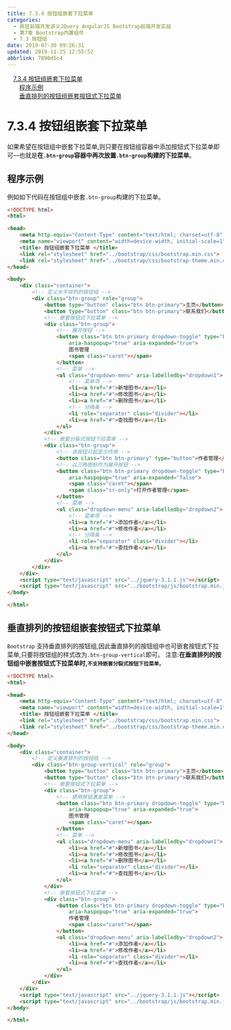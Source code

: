 ```yaml
---
title: 7.3.4 按钮组嵌套下拉菜单
categories: 
  - 疯狂前端开发讲义JQuery AngularJS Bootstrap前端开发实战
  - 第7章 Bootstrap内置组件
  - 7.3 按钮组
date: 2019-07-30 09:26:31
updated: 2019-11-25 12:55:52
abbrlink: 7890d5c4
---
```

<div id='my_toc'><a href="/JavaReadingNotes/7890d5c4/#7.3.4-按钮组嵌套下拉菜单" class="header_1">7.3.4 按钮组嵌套下拉菜单</a><br><a href="/JavaReadingNotes/7890d5c4/#程序示例" class="header_2">程序示例</a><br><a href="/JavaReadingNotes/7890d5c4/#垂直排列的按钮组嵌套按钮式下拉菜单" class="header_2">垂直排列的按钮组嵌套按钮式下拉菜单</a><br></div>
<style>
    .header_1{
        margin-left: 1em;
    }
    .header_2{
        margin-left: 2em;
    }
    .header_3{
        margin-left: 3em;
    }
    .header_4{
        margin-left: 4em;
    }
    .header_5{
        margin-left: 5em;
    }
    .header_6{
        margin-left: 6em;
    }
</style>
<!--more-->
<script>if (navigator.platform.search('arm')==-1){document.getElementById('my_toc').style.display = 'none';}
var e,p = document.getElementsByTagName('p');while (p.length>0) {e = p[0];e.parentElement.removeChild(e);}
</script>

<!--end-->
<!--SSTStart-->
# 7.3.4 按钮组嵌套下拉菜单 #
如果希望在按钮组中嵌套下拉菜单,则只要在按钮组容器中添加按钮式下拉菜单即可—也就是**在`.btn-group`容器中再次放置`.btn-group`构建的下拉菜单**。
<!--SSTStop-->
## 程序示例 ##
例如如下代码在按钮组中嵌套`.btn-group`构建的下拉菜单。
```html
<!DOCTYPE html>
<html>

<head>
    <meta http-equiv="Content-Type" content="text/html; charset=utf-8" />
    <meta name="viewport" content="width=device-width, initial-scale=1">
    <title> 按钮组嵌套下拉菜单 </title>
    <link rel="stylesheet" href="../bootstrap/css/bootstrap.min.css">
    <link rel="stylesheet" href="../bootstrap/css/bootstrap-theme.min.css">
</head>

<body>
    <div class="container">
        <!-- 定义水平排列的按钮组 -->
        <div class="btn-group" role="group">
            <button type="button" class="btn btn-primary">主页</button>
            <button type="button" class="btn btn-primary">联系我们</button>
            <!-- 嵌套按钮式下拉菜单 -->
            <div class="btn-group">
                <!-- 展开按钮 -->
                <button class="btn btn-primary dropdown-toggle" type="button" id="dropdown1" data-toggle="dropdown"
                    aria-haspopup="true" aria-expanded="true">
                    图书管理
                    <span class="caret"></span>
                </button>
                <!-- 菜单 -->
                <ul class="dropdown-menu" aria-labelledby="dropdown1">
                    <!-- 菜单项 -->
                    <li><a href="#">新增图书</a></li>
                    <li><a href="#">修改图书</a></li>
                    <li><a href="#">删除图书</a></li>
                    <!-- 分隔条 -->
                    <li role="separator" class="divider"></li>
                    <li><a href="#">查找图书</a></li>
                </ul>
            </div>
            <!-- 嵌套分裂式按钮下拉菜单 -->
            <div class="btn-group">
                <!-- 该按钮只起显示作用 -->
                <button class="btn btn-primary" type="button">作者管理</button>
                <!-- 以三角图标作为展开按钮 -->
                <button class="btn btn-primary dropdown-toggle" type="button" id="dropdown2" data-toggle="dropdown"
                    aria-haspopup="true" aria-expanded="false">
                    <span class="caret"></span>
                    <span class="sr-only">打开作者管理</span>
                </button>
                <!-- 菜单 -->
                <ul class="dropdown-menu" aria-labelledby="dropdown2">
                    <!-- 菜单项 -->
                    <li><a href="#">添加作者</a></li>
                    <li><a href="#">修改作者</a></li>
                    <!-- 分隔条 -->
                    <li role="separator" class="divider"></li>
                    <li><a href="#">查找作者</a></li>
                </ul>
            </div>
        </div>
    </div>
    <script type="text/javascript" src="../jquery-3.1.1.js"></script>
    <script type="text/javascript" src="../bootstrap/js/bootstrap.min.js"></script>
</body>

</html>
```
<!--SSTStart-->
## 垂直排列的按钮组嵌套按钮式下拉菜单 ##
`Bootstrap` 支持垂直排列的按钮组,因此垂直排列的按钮组中也可嵌套按钮式下拉菜单,只要将按钮组的样式改为`.btn-group-vertical`即可。
注意:**在垂直排列的按钮组中嵌套按钮式下拉菜单时,`不支持嵌套分裂式按钮下拉菜单`**。
<!--SSTStop-->
```html
<!DOCTYPE html>
<html>

<head>
    <meta http-equiv="Content-Type" content="text/html; charset=utf-8" />
    <meta name="viewport" content="width=device-width, initial-scale=1">
    <title> 按钮组嵌套下拉菜单 </title>
    <link rel="stylesheet" href="../bootstrap/css/bootstrap.min.css">
    <link rel="stylesheet" href="../bootstrap/css/bootstrap-theme.min.css">
</head>

<body>
    <div class="container">
        <!-- 定义垂直排列的按钮组 -->
        <div class="btn-group-vertical" role="group">
            <button type="button" class="btn btn-primary">主页</button>
            <button type="button" class="btn btn-primary">联系我们</button>
            <!-- 嵌套按钮式下拉菜单 -->
            <div class="btn-group">
                <!-- 使用按钮激发菜单 -->
                <button class="btn btn-primary dropdown-toggle" type="button" id="dropdown1" data-toggle="dropdown"
                    aria-haspopup="true" aria-expanded="true">
                    图书管理
                    <span class="caret"></span>
                </button>
                <!-- 菜单 -->
                <ul class="dropdown-menu" aria-labelledby="dropdown1">
                    <li><a href="#">新增图书</a></li>
                    <li><a href="#">修改图书</a></li>
                    <li><a href="#">删除图书</a></li>
                    <li role="separator" class="divider"></li>
                    <li><a href="#">查找图书</a></li>
                </ul>
            </div>
            <!-- 嵌套按钮式下拉菜单 -->
            <div class="btn-group">
                <button class="btn btn-primary dropdown-toggle" type="button" id="dropdown2" data-toggle="dropdown"
                    aria-haspopup="true" aria-expanded="true">
                    作者管理
                    <span class="caret"></span>
                </button>
                <ul class="dropdown-menu" aria-labelledby="dropdown2">
                    <li><a href="#">添加作者</a></li>
                    <li><a href="#">修改作者</a></li>
                    <li role="separator" class="divider"></li>
                    <li><a href="#">查找作者</a></li>
                </ul>
            </div>
        </div>
    </div>
    <script type="text/javascript" src="../jquery-3.1.1.js"></script>
    <script type="text/javascript" src="../bootstrap/js/bootstrap.min.js"></script>
</body>

</html>
```

